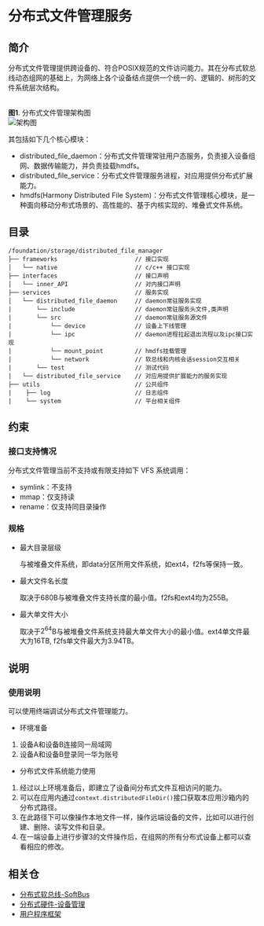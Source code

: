 # 分布式文件管理服务

## **简介**

分布式文件管理提供跨设备的、符合POSIX规范的文件访问能力。其在分布式软总线动态组网的基础上，为网络上各个设备结点提供一个统一的、逻辑的、树形的文件系统层次结构。

<br>**图1**. 分布式文件管理架构图</br>
![架构图](https://images.gitee.com/uploads/images/2022/0107/113135_1cef6c44_7809790.png "hmdfs架构图update20220107.png")


其包括如下几个核心模块：

- distributed_file_daemon：分布式文件管理常驻用户态服务，负责接入设备组网、数据传输能力，并负责挂载hmdfs。
- distributed_file_service：分布式文件管理服务进程，对应用提供分布式扩展能力。
- hmdfs(Harmony Distributed File System)：分布式文件管理核心模块，是一种面向移动分布式场景的、高性能的、基于内核实现的、堆叠式文件系统。

## **目录**

```raw
/foundation/storage/distributed_file_manager
├── frameworks                      // 接口实现
│   └── native                      // c/c++ 接口实现
├── interfaces                      // 接口声明
│   └── inner_API                   // 对内接口声明
├── services                        // 服务实现
│   └── distributed_file_daemon     // daemon常驻服务实现
|       └── include                 // daemon常驻服务头文件,类声明
|       └── src                     // daemon常驻服务源文件
|           └── device              // 设备上下线管理
|           └── ipc                 // daemon进程拉起退出流程以及ipc接口实现
|           └── mount_point         // hmdfs挂载管理
|           └── network             // 软总线和内核会话session交互相关
|       └── test                    // 测试代码
|   └── distributed_file_service    // 对应用提供扩展能力的服务实现
├── utils                           // 公共组件
|    ├── log                        // 日志组件
|    └── system                     // 平台相关组件
```

## **约束**

### 接口支持情况

分布式文件管理当前不支持或有限支持如下 VFS 系统调用：

- symlink：不支持
- mmap：仅支持读
- rename：仅支持同目录操作

### 规格

- 最大目录层级

    与被堆叠文件系统，即data分区所用文件系统，如ext4，f2fs等保持一致。
- 最大文件名长度
 
    取决于680B与被堆叠文件支持长度的最小值。f2fs和ext4均为255B。
- 最大单文件大小

    取决于$2^{64}$B与被堆叠文件系统支持最大单文件大小的最小值。ext4单文件最大为16TB, f2fs单文件最大为3.94TB。

## **说明**

### 使用说明

可以使用终端调试分布式文件管理能力。
-   环境准备

1) 设备A和设备B连接同一局域网
2) 设备A和设备B登录同一华为账号
-   分布式文件系统能力使用
 
1) 经过以上环境准备后，即建立了设备间分布式文件互相访问的能力。
2) 可以在应用内通过```context.distributedFileDir()```接口获取本应用沙箱内的分布式路径。
3) 在此路径下可以像操作本地文件一样，操作远端设备的文件，比如可以进行创建、删除、读写文件和目录。
4) 在一端设备上进行步骤3的文件操作后，在组网的所有分布式设备上都可以查看相应的修改。

## 相关仓

- [分布式软总线-SoftBus](https://gitee.com/openharmony/communication_dsoftbus)
- [分布式硬件-设备管理](https://gitee.com/openharmony/device_manager)
- [用户程序框架](https://gitee.com/openharmony/appexecfwk_standard)
